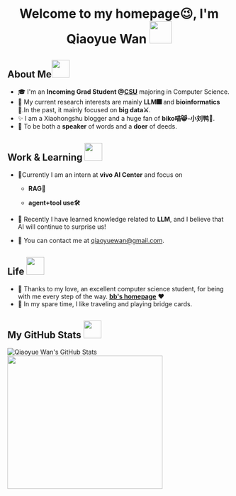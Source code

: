 <h1 align="center">Welcome to my homepage😉, I'm Qiaoyue Wan  <img src="https://imgcdn.sigstick.com/EniyBYfAgKxYUCZhthbe/2-1.thumb128.png" width="50"></h1>

## **About Me**<img src="https://imgcdn.sigstick.com/1RdU0HjM8dK7P46AsnPy/3-1.thumb128.png" width="40">

* 🎓 I'm an **Incoming Grad Student  @[CSU](https://cse.csu.edu.cn/)** majoring in Computer Science.
* 🧠 My current research interests are mainly **LLM🎆** and **bioinformatics🧬**.In the past, it mainly focused on **big data⚔**.
* ✨ I am a Xiaohongshu blogger and a huge fan of **biko喵😸-小刘鸭🦆**.
* 🦾 To be both a **speaker** of words and a **doer** of deeds.


##  **Work & Learning <img src="https://imgcdn.sigstick.com/MEEY5kcoxZzpUKIyzEtQ/0-1.thumb128.png" width="40">**

- 🧱Currently I am an intern at **vivo AI Center** and focus on
  - **RAG🔎**

  - **agent+tool use🛠️**

- 🌱 Recently I have learned knowledge related to **LLM**, and I believe that AI will continue to surprise us!
- 📧 You can contact me at qiaoyuewan@gmail.com.


##  **Life <img src="https://imgcdn.sigstick.com/EniyBYfAgKxYUCZhthbe/0-1.thumb128.png" width="40">**
- 💑 Thanks to my love, an excellent computer science student, for being with me every step of the way. [**bb's homepage**](https://github.com/ZemingL1u) ❤️
- 👜 In my spare time, I like traveling and playing bridge cards.

## My GitHub Stats <img src="https://imgcdn.sigstick.com/kymq8mBi7s6NoL0Tm8oQ/2-1.thumb128.png" width="40">

![Qiaoyue Wan's GitHub Stats](https://github-readme-stats.vercel.app/api?username=qiaoyuewan00&show_icons=true&theme=transparent)  <img src="https://p1.itc.cn/q_70/images03/20211020/f2735a66da7d4adca45a7d1af3115f5d.gif" width="350" height="300">
